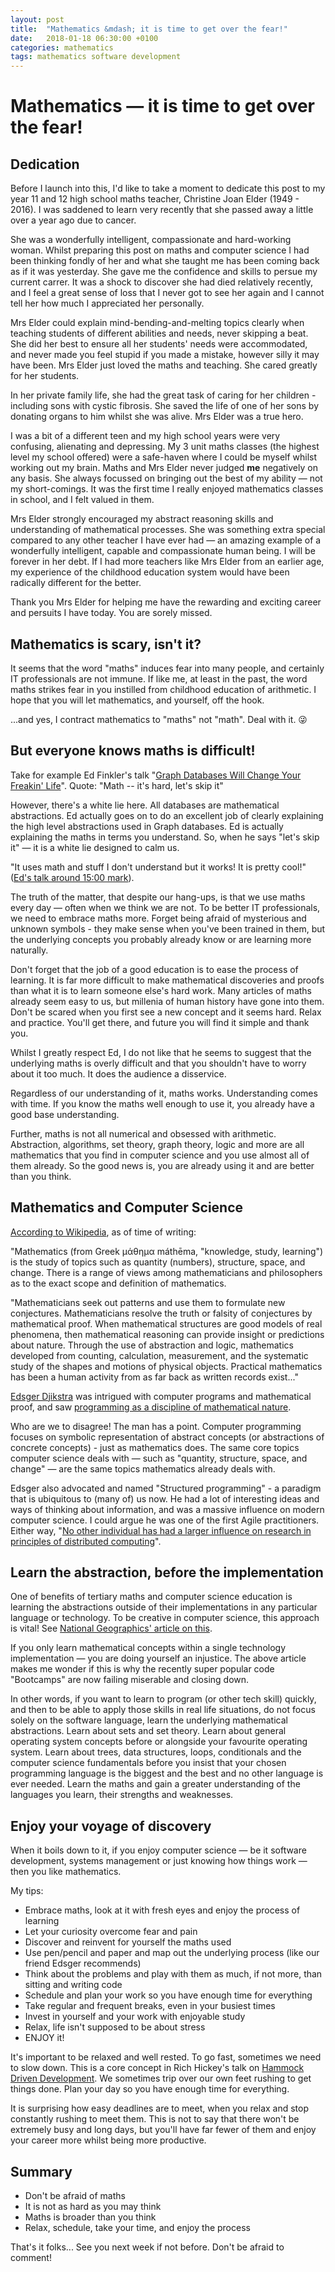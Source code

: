 ```yaml
---
layout: post
title:  "Mathematics &mdash; it is time to get over the fear!"
date:   2018-01-18 06:30:00 +0100
categories: mathematics
tags: mathematics software development
---
```


# Mathematics &mdash; it is time to get over the fear!

## Dedication

Before I launch into this, I'd like to take a moment to dedicate this post to my year 11 and 12 high school maths teacher, Christine Joan Elder (1949 - 2016). I was saddened to learn very recently that she passed away a little over a year ago due to cancer. 

She was a wonderfully intelligent, compassionate and hard-working woman. Whilst preparing this post on maths and computer science I had been thinking fondly of her and what she taught me has been coming back as if it was yesterday. She gave me the confidence and skills to persue my current carrer. It was a shock to discover she had died relatively recently, and I feel a great sense of loss that I never got to see her again and I cannot tell her how much I appreciated her personally.

Mrs Elder could explain mind-bending-and-melting topics clearly when teaching students of different abilities and needs, never skipping a beat. She did her best to ensure all her students' needs were accommodated, and never made you feel stupid if you made a mistake, however silly it may have been. Mrs Elder just loved the maths and teaching. She cared greatly for her students.

In her private family life, she had the great task of caring for her children - including sons with cystic fibrosis. She saved the life of one of her sons by donating organs to him whilst she was alive. Mrs Elder was a true hero.

I was a bit of a different teen and my high school years were very confusing, alienating and depressing. My 3 unit maths classes (the highest level my school offered) were a safe-haven where I could be myself whilst working out my brain. Maths and Mrs Elder never judged **me** negatively on any basis. She always focussed on bringing out the best of my ability &mdash; not my short-comings. It was the first time I really enjoyed mathematics classes in school, and I felt valued in them.

Mrs Elder strongly encouraged my abstract reasoning skills and understanding of mathematical processes. She was something extra special compared to any other teacher I have ever had &mdash; an amazing example of a wonderfully intelligent, capable and compassionate human being. I will be forever in her debt. If I had more teachers like Mrs Elder from an earlier age, my experience of the childhood education system would have been radically different for the better.

Thank you Mrs Elder for helping me have the rewarding and exciting career and persuits I have today. You are sorely missed.


## Mathematics is scary, isn't it?

It seems that the word "maths" induces fear into many people, and certainly IT professionals are not immune. If like me, at least in the past, the word maths strikes fear in you instilled from childhood education of arithmetic. I hope that you will let mathematics, and yourself, off the hook.

...and yes, I contract mathematics to "maths" not "math". Deal with it. &#128540;


## But everyone knows maths is difficult!

Take for example Ed Finkler's talk "[Graph Databases Will Change Your Freakin' Life](https://www.youtube.com/watch?v=3vleFxDGoEs)". Quote: "Math -- it's hard, let's skip it"

However, there's a white lie here. All databases are mathematical abstractions. Ed actually goes on to do an excellent job of clearly explaining the high level abstractions used in Graph databases. Ed is actually explaining the maths in terms you understand. So, when he says "let's skip it" &mdash; it is a white lie designed to calm us.

"It uses math and stuff I don't understand but it works! It is pretty cool!" ([Ed's talk around 15:00 mark](https://youtu.be/3vleFxDGoEs?t=15m)).

The truth of the matter, that despite our hang-ups, is that we use maths every day &mdash; often when we think we are not. To be better IT professionals, we need to embrace maths more. Forget being afraid of mysterious and unknown symbols - they make sense when you've been trained in them, but the underlying concepts you probably already know or are learning more naturally.

Don't forget that the job of a good education is to ease the process of learning. It is far more difficult to make mathematical discoveries and proofs than what it is to learn someone else's hard work. Many articles of maths already seem easy to us, but millenia of human history have gone into them. Don't be scared when you first see a new concept and it seems hard. Relax and practice. You'll get there, and future you will find it simple and thank you.

Whilst I greatly respect Ed, I do not like that he seems to suggest that the underlying maths is overly difficult and that you shouldn't have to worry about it too much. It does the audience a disservice.

Regardless of our understanding of it, maths works. Understanding comes with time. If you know the maths well enough to use it, you already have a good base understanding.

Further, maths is not all numerical and obsessed with arithmetic. Abstraction, algorithms, set theory, graph theory, logic and more are all mathematics that you find in computer science and you use almost all of them already. So the good news is, you are already using it and are better than you think.


## Mathematics and Computer Science


[According to Wikipedia](https://en.wikipedia.org/wiki/Mathematics), as of time of writing:

"Mathematics (from Greek μάθημα máthēma, "knowledge, study, learning") is the study of topics such as quantity (numbers), structure, space, and change. There is a range of views among mathematicians and philosophers as to the exact scope and definition of mathematics.

"Mathematicians seek out patterns and use them to formulate new conjectures. Mathematicians resolve the truth or falsity of conjectures by mathematical proof. When mathematical structures are good models of real phenomena, then mathematical reasoning can provide insight or predictions about nature. Through the use of abstraction and logic, mathematics developed from counting, calculation, measurement, and the systematic study of the shapes and motions of physical objects. Practical mathematics has been a human activity from as far back as written records exist..."

[Edsger Djikstra](https://en.wikipedia.org/wiki/Edsger_W._Dijkstra) was intrigued with computer programs and mathematical proof, and saw [programming as a discipline of mathematical nature](https://www.cs.utexas.edu/~EWD/transcriptions/EWD03xx/EWD361.html).

Who are we to disagree! The man has a point. Computer programming focuses on symbolic representation of abstract concepts (or abstractions of concrete concepts) - just as mathematics does. The same core topics computer science deals with &mdash; such as "quantity, structure, space, and change" &mdash; are the same topics mathematics already deals with.

Edsger also advocated and named "Structured programming" - a paradigm that is ubiquitous to (many of) us now. He had a lot of interesting ideas and ways of thinking about information, and was a massive influence on modern computer science. I could argue he was one of the first Agile practitioners. Either way, "[No other individual has had a larger influence on research in principles of distributed computing](http://www.podc.org/dijkstra/)".


## Learn the abstraction, before the implementation

One of benefits of tertiary maths and computer science education is learning the abstractions outside of their implementations in any particular language or technology. To be creative in computer science, this approach is vital! See [National Geographics' article on this](http://phenomena.nationalgeographic.com/2008/04/24/when-learning-maths-abstract-symbols-work-better-than-real-world-examples/).

If you only learn mathematical concepts within a single technology implementation &mdash; you are doing yourself an injustice. The above article makes me wonder if this is why the recently  super popular code "Bootcamps" are now failing miserable and closing down.

In other words, if you want to learn to program (or other tech skill) quickly, and then to be able to apply those skills in real life situations, do not focus solely on the software language, learn the underlying mathematical abstractions. Learn about sets and set theory. Learn about general operating system concepts before or alongside your favourite operating system. Learn about trees, data structures, loops, conditionals and the computer science fundamentals before you insist that your chosen programming language is the biggest and the best and no other language is ever needed. Learn the maths and gain a greater understanding of the languages you learn, their strengths and weaknesses.


## Enjoy your voyage of discovery

When it boils down to it, if you enjoy computer science &mdash; be it software development, systems management or just knowing how things work &mdash; then you like mathematics.

My tips:
- Embrace maths, look at it with fresh eyes and enjoy the process of learning
- Let your curiosity overcome fear and pain
- Discover and reinvent for yourself the maths used
- Use pen/pencil and paper and map out the underlying process (like our friend Edsger recommends)
- Think about the problems and play with them as much, if not more, than sitting and writing code
- Schedule and plan your work so you have enough time for everything
- Take regular and frequent breaks, even in your busiest times
- Invest in yourself and your work with enjoyable study
- Relax, life isn't supposed to be about stress
- ENJOY it!

It's important to be relaxed and well rested. To go fast, sometimes we need to slow down. This is a core concept in Rich Hickey's talk on [Hammock Driven Development](https://www.youtube.com/watch?v=f84n5oFoZBc). We sometimes trip over our own feet rushing to get things done. Plan your day so you have enough time for everything.

It is surprising how easy deadlines are to meet, when you relax and stop constantly rushing to meet them. This is not to say that there won't be extremely busy and long days, but you'll have far fewer of them and enjoy your career more whilst being more productive.


## Summary

- Don't be afraid of maths
- It is not as hard as you may think
- Maths is broader than you think
- Relax, schedule, take your time, and enjoy the process

That's it folks... See you next week if not before. Don't be afraid to comment!